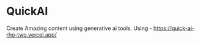 # QuickAI
Create Amazing content using generative ai tools. 
Using - https://quick-ai-rho-two.vercel.app/
